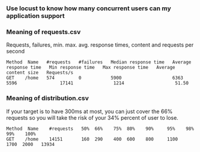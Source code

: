 ### Use locust to know how many concurrent users can my application support

### Meaning of requests.csv

Requests, failures, min. max. avg. response times, content and requests per second

```
Method  Name   #requests   #failures   Median response time   Average response time   Min response time   Max response time   Average content size   Requests/s
GET    /home   574         0           5900                   6363                    5596                17141               1214                   51.50
```

### Meaning of distribution.csv

If your target is to have 300ms at most, you can just cover the 66% requests so you will take the risk of your 34% percent of user to lose.

```
Method  Name    #requests   50%  66%    75%  80%    90%     95%    98%   99%    100%
GET    /home    14151       160  290    400  600    800     1100   1700  2000   13934
```